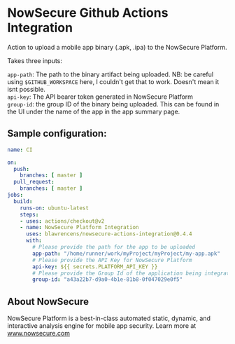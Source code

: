 # NowSecure Github Actions Integration

Action to upload a mobile app binary (.apk, .ipa) to the NowSecure Platform.

Takes three inputs:

`app-path`: The path to the binary artifact being uploaded. NB: be careful using `$GITHUB_WORKSPACE` here, I couldn't get that to work. Doesn't mean it isnt possible.  
`api-key`: The API bearer token generated in NowSecure Platform  
`group-id`: the group ID of the binary being uploaded. This can be found in the UI under the name of the app in the app summary page. 


## Sample configuration:

```yaml
name: CI

on:
  push:
    branches: [ master ]
  pull_request:
    branches: [ master ]
jobs:
  build:
    runs-on: ubuntu-latest
    steps:
    - uses: actions/checkout@v2
    - name: NowSecure Platform Integration
      uses: blawrencens/nowsecure-actions-integration@0.4.4
      with:
        # Please provide the path for the app to be uploaded
        app-path: "/home/runner/work/myProject/myProject/my-app.apk"
        # Please provide the API Key for NowSecure Platform
        api-key: ${{ secrets.PLATFORM_API_KEY }}
        # Please provide the Group Id of the application being integrated
        group-id: "a43a22b7-d9a0-4b1e-81b8-0f047029e0f5"
```

## About NowSecure

NowSecure Platform is a best-in-class automated static, dynamic, and interactive analysis engine for mobile app security. Learn more at www.nowsecure.com